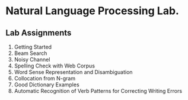 # Natural Language Processing Lab.
## Lab Assignments
1. Getting Started
2. Beam Search
3. Noisy Channel
4. Spelling Check with Web Corpus
5. Word Sense Representation and Disambiguation
6. Collocation from N-gram
7. Good Dictionary Examples
8. Automatic Recognition of Verb Patterns for Correcting Writing Errors